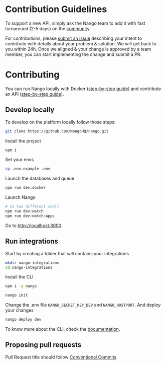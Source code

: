 # Contribution Guidelines

To support a new API, simply ask the Nango team to add it with fast turnaround (2-5 days) on the [community](https://nango.dev/slack).

For contributions, please [submit an issue](https://github.com/NangoHQ/nango/issues) describing your intent to contribute with details about your problem & solution. We will get back to you within 24h. Once we aligned & your change is approved by a team member, you can start implementing the change and submit a PR.

# Contributing

You can run Nango locally with Docker ([step-by-step guide](https://docs.nango.dev/guides/self-hosting/free-self-hosting/locally)) and contribute an API ([step-by-step guide](https://docs.nango.dev/guides/new-api-support)).

## Develop locally

To develop on the platform locally follow those steps:

```sh
git clone https://github.com/NangoHQ/nango.git
```

Install the project

```sh
npm i
```

Set your envs

```sh
cp .env.example .env
```

Launch the databases and queue

```sh
npm run dev:docker
```

Launch Nango

```sh
# In two different shell
npm run dev:watch
npm run dev:watch:apps
```

Go to [http://localhost:3000](http://localhost:3000)

## Run integrations

Start by creating a folder that will contains your integrations

```sh
mkdir nango-integrations
cd nango-integrations
```

Install the CLI

```sh
npm i -g nango
```

```sh
nango init
```

Change the .env file `NANGO_SECRET_KEY_DEV` and `NANGO_HOSTPORT`.
And deploy your changes

```sh
nango deploy dev
```

To know more about the CLI, check the [documentation](https://docs.nango.dev/reference/cli).

## Proposing pull requests

Pull Request title should follow [Conventional Commits](https://www.conventionalcommits.org/en/v1.0.0/)
